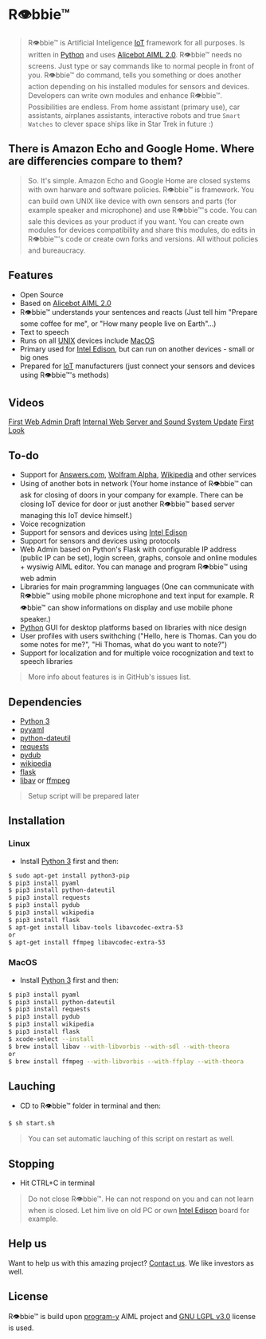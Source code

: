 # R👁bbie™

> R👁bbie™ is Artificial Inteligence [IoT] framework for all purposes. Is written in [Python] and uses [Alicebot AIML 2.0]. R👁bbie™ needs no screens. Just type or say commands like to normal people in front of you. R👁bbie™ do command, tells you something or does another action depending on his installed modules for sensors and devices. Developers can write own modules and enhance R👁bbie™. Possibilities are endless. From home assistant (primary use), car assistants, airplanes assistants, interactive robots and true `Smart Watches` to clever space ships like in Star Trek in future :)

## There is Amazon Echo and Google Home. Where are differencies compare to them?
> So. It's simple. Amazon Echo and Google Home are closed systems with own harware and software policies. R👁bbie™ is framework. You can build own UNIX like device with own sensors and parts (for example speaker and microphone) and use R👁bbie™'s code. You can sale this devices as your product if you want. You can create own modules for devices compatibility and share this modules, do edits in R👁bbie™'s code or create own forks and versions. All without policies and bureaucracy.

## Features
  - Open Source
  - Based on [Alicebot AIML 2.0]
  - R👁bbie™ understands your sentences and reacts (Just tell him "Prepare some coffee for me", or "How many people live on Earth"...)
  - Text to speech
  - Runs on all [UNIX] devices include [MacOS]
  - Primary used for [Intel Edison], but can run on another devices - small or big ones
  - Prepared for [IoT] manufacturers (just connect your sensors and devices using R👁bbie™'s methods)
  
## Videos
[First Web Admin Draft]
[Internal Web Server and Sound System Update]
[First Look]
  
## To-do
- Support for [Answers.com], [Wolfram Alpha], [Wikipedia] and other services
- Using of another bots in network (Your home instance of R👁bbie™ can ask for closing of doors in your company for example. There can be closing IoT device for door or just another R👁bbie™ based server managing this IoT device himself.)
- Voice recognization
- Support for sensors and devices using [Intel Edison]
- Support for sensors and devices using protocols
- Web Admin based on Python's Flask with configurable IP address (public IP can be set), login screen, graphs, console and online modules + wysiwig AIML editor. You can manage and program R👁bbie™ using web admin
- Libraries for main programming languages (One can communicate with R👁bbie™ using mobile phone microphone and text input for example. R👁bbie™ can show informations on display and use mobile phone speaker.)
- [Python] GUI for desktop platforms based on libraries with nice design
- User profiles with users swithching ("Hello, here is Thomas. Can you do some notes for me?", "Hi Thomas, what do you want to note?")
- Support for localization and for multiple voice rocognization and text to speech libraries

> More info about features is in GitHub's issues list.

## Dependencies
- [Python 3]
- [pyyaml]
- [python-dateutil]
- [requests]
- [pydub]
- [wikipedia]
- [flask]
- [libav] or [ffmpeg]

> Setup script will be prepared later

## Installation

### Linux
- Install [Python 3] first
and then:

```sh
$ sudo apt-get install python3-pip
$ pip3 install pyaml
$ pip3 install python-dateutil
$ pip3 install requests
$ pip3 install pydub
$ pip3 install wikipedia
$ pip3 install flask
$ apt-get install libav-tools libavcodec-extra-53
or
$ apt-get install ffmpeg libavcodec-extra-53
```

### MacOS
- Install [Python 3] first
and then:

```sh
$ pip3 install pyaml
$ pip3 install python-dateutil
$ pip3 install requests
$ pip3 install pydub
$ pip3 install wikipedia
$ pip3 install flask
$ xcode-select --install
$ brew install libav --with-libvorbis --with-sdl --with-theora
or
$ brew install ffmpeg --with-libvorbis --with-ffplay --with-theora
```

## Lauching
- CD to R👁bbie™ folder in terminal 
and then:

```sh
$ sh start.sh
```

> You can set automatic lauching of this script on restart as well.

## Stopping
- Hit CTRL+C in terminal

> Do not close R👁bbie™. He can not respond on you and can not learn when is closed. Let him live on old PC or own [Intel Edison] board for example.

## Help us
Want to help us with this amazing project? [Contact us](mailto:tomas.triska@icloud.com). We like investors as well.

## License
R👁bbie™ is build upon [program-y] AIML project and [GNU LGPL v3.0] license is used.

   [Internet of Things]: <https://en.wikipedia.org/wiki/Internet_of_things>
   [IoT]: <https://en.wikipedia.org/wiki/Internet_of_things>
   [Python]: <https://www.python.org>
   [Python 3]: <https://www.python.org/download/releases/3.0/>
   [Unix]: <https://en.wikipedia.org/wiki/Unix>
   [MacOS]: <https://cs.wikipedia.org/wiki/Mac_OS>
   [Intel Edison]: <https://software.intel.com/en-us/iot/hardware/edison>
   [Wolfram Alpha]: <https://www.wolframalpha.com>
   [Wikipedia]: <https://www.wikipedia.org>
   [pyyaml]: <http://pyyaml.org>
   [python-dateutil]: <https://dateutil.readthedocs.io/en/stable/>
   [requests]: <http://docs.python-requests.org/en/master/>
   [program-y]: <https://github.com/keiffster/program-y>
   [GNU LGPL v3.0]: <https://www.gnu.org/licenses/lgpl-3.0.en.html>
   [Alicebot AIML 2.0]: <https://docs.google.com/document/d/1wNT25hJRyupcG51aO89UcQEiG-HkXRXusukADpFnDs4/pub>
   [Answers.com]: <http://www.answers.com>
   [pydub]: <http://pydub.com>
   [First Look]: <https://www.youtube.com/watch?v=iqWow03RaaM>
   [Internal Web Server and Sound System Update]: <https://youtu.be/XBhazcJ5kt0?list=PLun91G2kmw4Iz1OfOiSqeMcmwT8wsoAKB>
   [First Web Admin Draft]: <https://youtu.be/-Oe_milmMjY?list=PLun91G2kmw4Iz1OfOiSqeMcmwT8wsoAKB>
   [wikipedia]: <https://pypi.python.org/pypi/wikipedia/>
   [flask]: <http://flask.pocoo.org>
   [libav]: <https://libav.org>
   [ffmpeg]: <https://www.ffmpeg.org>
